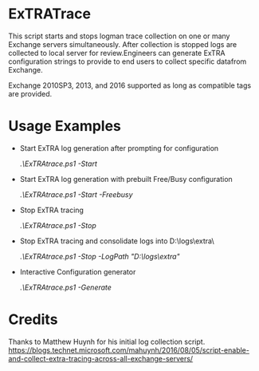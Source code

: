 # ExTRATrace
This script starts and stops logman trace collection on one or many Exchange servers simultaneously. After collection is stopped logs are collected to local server for review.Engineers can generate ExTRA configuration strings to provide to end users to collect specific datafrom Exchange.

Exchange 2010SP3, 2013, and 2016 supported as long as compatible tags are provided.

# Usage Examples

  - Start ExTRA log generation after prompting for configuration
  
    *.\ExTRAtrace.ps1 -Start*
    
  - Start ExTRA log generation with prebuilt Free/Busy configuration
  
    *.\ExTRAtrace.ps1 -Start -Freebusy*
    
  - Stop ExTRA tracing
  
    *.\ExTRAtrace.ps1 -Stop*
    
   - Stop ExTRA tracing and consolidate logs into D:\logs\extra\
   
     *.\ExTRAtrace.ps1 -Stop -LogPath "D:\logs\extra\"*
    
   - Interactive Configuration generator
   
     *.\ExTRAtrace.ps1 -Generate*

# Credits

Thanks to Matthew Huynh for his initial log collection script.
https://blogs.technet.microsoft.com/mahuynh/2016/08/05/script-enable-and-collect-extra-tracing-across-all-exchange-servers/

